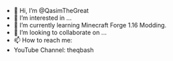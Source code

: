 - 👋 Hi, I’m @QasimTheGreat
- 👀 I’m interested in ...
- 🌱 I’m currently learning Minecraft Forge 1.16 Modding.
- 💞️ I’m looking to collaborate on ...
- 📫 How to reach me:
- YouTube Channel: theqbash

<!---
QasimTheGreat/QasimTheGreat is a ✨ special ✨ repository because its `README.md` (this file) appears on your GitHub profile.
You can click the Preview link to take a look at your changes.
--->

